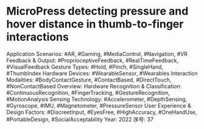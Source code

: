 # MicroPress detecting pressure and hover distance in thumb-to-finger interactions

Application Scenarios: #AR, #Gaming, #MediaControl, #Navigation, #VR
Feedback & Output: #ProprioceptiveFeedback, #RealTimeFeedback, #VisualFeedback
Gesture Types: #Hold, #Pinch, #SingleHand, #ThumbIndex
Hardware Devices: #WearableSensor, #Wearables
Interaction Modalities: #BodyContactGesture, #ContactBased, #DirectTouch, #NonContactBased
Overview: Hardware
Recognition & Classification: #ContinuousRecognition, #FingerTracking, #GestureRecognition, #MotionAnalysis
Sensing Technology: #Accelerometer, #DepthSensing, #Gyroscope, #IMU, #Magnetometer, #PressureSensor
User Experience & Design Factors: #DiscreetInput, #EyesFree, #HighAccuracy, #OneHandUse, #PortableDesign, #SocialAcceptability
Year: 2022
序号: 37